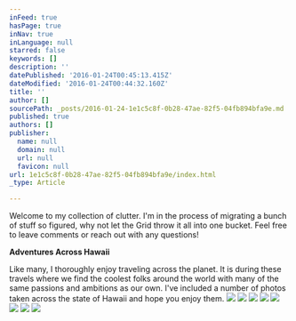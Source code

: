```yaml
---
inFeed: true
hasPage: true
inNav: true
inLanguage: null
starred: false
keywords: []
description: ''
datePublished: '2016-01-24T00:45:13.415Z'
dateModified: '2016-01-24T00:44:32.160Z'
title: ''
author: []
sourcePath: _posts/2016-01-24-1e1c5c8f-0b28-47ae-82f5-04fb894bfa9e.md
published: true
authors: []
publisher:
  name: null
  domain: null
  url: null
  favicon: null
url: 1e1c5c8f-0b28-47ae-82f5-04fb894bfa9e/index.html
_type: Article

---
```

Welcome to my collection of clutter. I'm in the process of migrating a bunch of stuff so figured, why not let the Grid throw it all into one bucket. Feel free to leave comments or reach out with any questions!

**Adventures Across Hawaii**

Like many, I thoroughly enjoy traveling across the planet. It is during these travels where we find the coolest folks around the world with many of the same passions and ambitions as our own. I've included a number of photos taken across the state of Hawaii and hope you enjoy them.
![](https://s3-us-west-2.amazonaws.com/the-grid-img/p/f4cd8157a000fa22fe6b3a6c01fa7cb7d4334abc.jpg)
![](https://s3-us-west-2.amazonaws.com/the-grid-img/p/00b6d53d45c12d44d7088f9b85785ce81b5b4a4b.jpg)
![](https://s3-us-west-2.amazonaws.com/the-grid-img/p/d113b0ce8d7b57c00bae972bee197e237270e4eb.jpg)
![](https://s3-us-west-2.amazonaws.com/the-grid-img/p/5d96fcf31823cec6077cd7ba2dad2f393734dfaa.jpg)
![](https://the-grid-user-content.s3-us-west-2.amazonaws.com/573c890d-a7e8-4c7f-b62d-d188d39504e5.jpg)
![](https://the-grid-user-content.s3-us-west-2.amazonaws.com/28918fda-2c17-4380-857d-2d37b31b7889.jpg)
![](https://the-grid-user-content.s3-us-west-2.amazonaws.com/f9acb6e3-d4d3-4f84-a353-9df8ff2060a2.jpg)
![](https://the-grid-user-content.s3-us-west-2.amazonaws.com/18d639a2-8e18-47dd-b9bf-3c6aa78cd20f.jpg)